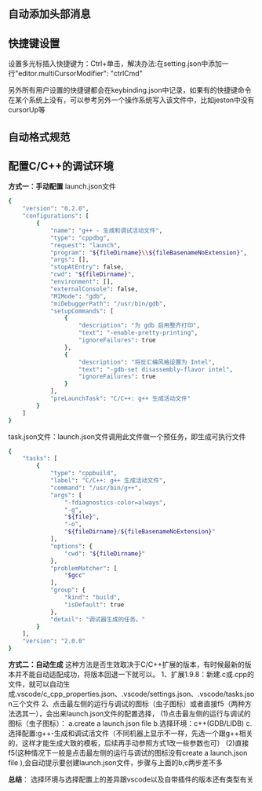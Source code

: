 <!--
 * @Description: 
 * @Author: luoxu
 * @Date: 2022-07-10 22:33:08
 * @LastEditTime: 2022-07-14 21:02:07
 * @LastEditors: luoxu
 * @Reference: 
-->
## 自动添加头部消息
## 快捷键设置
设置多光标插入快捷键为：Ctrl+单击，解决办法:在setting.json中添加一行"editor.multiCursorModifier": "ctrlCmd"

另外所有用户设置的快捷键都会在keybinding.json中记录，如果有的快捷键命令在某个系统上没有，可以参考另外一个操作系统写入该文件中，比如jeston中没有cursorUp等
## 自动格式规范

## 配置C/C++的调试环境
**方式一：手动配置**
launch.json文件
```bash
{
    "version": "0.2.0",
    "configurations": [
        {
            "name": "g++ - 生成和调试活动文件",
            "type": "cppdbg",
            "request": "launch",
            "program": "${fileDirname}\\${fileBasenameNoExtension}",
            "args": [],
            "stopAtEntry": false,
            "cwd": "${fileDirname}",
            "environment": [],
            "externalConsole": false,
            "MIMode": "gdb",
            "miDebuggerPath": "/usr/bin/gdb",
            "setupCommands": [
                {
                    "description": "为 gdb 启用整齐打印",
                    "text": "-enable-pretty-printing",
                    "ignoreFailures": true
                },
                {
                    "description": "将反汇编风格设置为 Intel",
                    "text": "-gdb-set disassembly-flavor intel",
                    "ignoreFailures": true
                }
            ],
            "preLaunchTask": "C/C++: g++ 生成活动文件"
        }
    ]
}
```


task.json文件：launch.json文件调用此文件做一个预任务，即生成可执行文件
```bash
{
    "tasks": [
        {
            "type": "cppbuild",
            "label": "C/C++: g++ 生成活动文件",
            "command": "/usr/bin/g++",
            "args": [
                "-fdiagnostics-color=always",
                "-g",
                "${file}",
                "-o",
                "${fileDirname}/${fileBasenameNoExtension}"
            ],
            "options": {
                "cwd": "${fileDirname}"
            },
            "problemMatcher": [
                "$gcc"
            ],
            "group": {
                "kind": "build",
                "isDefault": true
            },
            "detail": "调试器生成的任务。"
        }
    ],
    "version": "2.0.0"
}
```

**方式二：自动生成**
这种方法是否生效取决于C/C++扩展的版本，有时候最新的版本并不能自动适配成功，将版本回退一下就可以。
1、扩展1.9.8：新建.c或.cpp的文件，就可以自动生成.vscode/c_cpp_properties.json、.vscode/settings.json、.vscode/tasks.json三个文件
2、点击最左侧的运行与调试的图标（虫子图标）或者直接f5（两种方法选其一），会出来launch.json文件的配置选择，
(1)点击最左侧的运行与调试的图标（虫子图标）：
a.create a launch.json file 
b.选择环境：c++(GDB/LIDB)
c.选择配置:g++-生成和调试活文件（不同机器上显示不一样，先选一个跟g++相关的，这样才能生成大致的模板，后续再手动参照方式1改一些参数也可）
(2)直接f5(这种情况下一般是点击最左侧的运行与调试的图标没有create a launch.json file ),会自动提示要创建launch.json文件，步骤与上面的b,c两步差不多

**总结**：
选择环境与选择配置上的差异跟vscode以及自带插件的版本还有类型有关